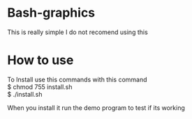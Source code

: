 # Bash-graphics
This is really simple I do not recomend using this

# How to use
To Install use this commands
with this command                   
$ chmod 755 install.sh               
$ ./install.sh

When you install it run the demo program to test if its working
